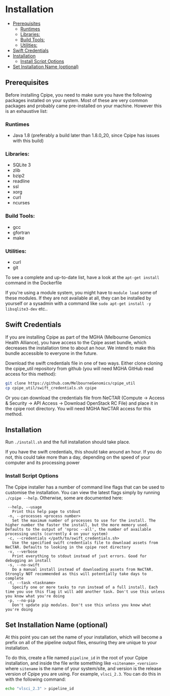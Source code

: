 # Installation

* [Prerequisites](#prerequisites)
  * [Runtimes](#runtimes)
  * [Libraries:](#libraries)
  * [Build Tools:](#build-tools)
  * [Utilities:](#utilities)
* [Swift Credentials](#swift-credentials)
* [Installation](#installation-1)
  * [Install Script Options](#install-script-options)
* [Set Installation Name (optional)](#set-installation-name-optional)

## Prerequisites
Before installing Cpipe, you need to make sure you have the following packages installed on your system. Most of these
are very common packages and probably came pre-installed on your machine. However this is an exhaustive list:

### Runtimes
* Java 1.8 (preferably a build later than 1.8.0_20, since Cpipe has issues with this build)

### Libraries:
* SQLite 3
* zlib
* bzip2
* readline
* ssl
* xorg
* curl
* ncurses

### Build Tools:
* gcc
* gfortran
* make

### Utilities:
* curl
* git 

To see a complete and up-to-date list, have a look at the `apt-get install` command in the Dockerfile

If you're using a module system, you might have to
`module load` some of these modules. If they are not available at all, they can be installed by yourself or a 
sysadmin with a command like `sudo apt-get install -y libsqlite3-dev` etc..

## Swift Credentials
If you are installing Cpipe as part of the MGHA (Melbourne Genomics Health Alliance), you have access to the Cpipe asset 
bundle, which decreases the installation time to about an hour. We intend to make this bundle accessible to everyone
in the future.
 
Download the swift credentials file in one of two ways. Either clone cloning the cpipe_util repository from github (you
will need MGHA GitHub read access for this method):
```bash
git clone https://github.com/MelbourneGenomics/cpipe_util
cp cpipe_util/swift_credentials.sh cpipe
```
Or you can download the credentials file from NeCTAR (Compute → Access & Security → API Access → Download OpenStack RC File) and
place it in the cpipe root directory. You will need MGHA NeCTAR access for this method.

## Installation
Run `./install.sh` and the full installation should take place. 

If you have the swift credentials, this should take around an hour. If you do not, this could take more than a day, depending
on the speed of your computer and its processing power

### Install Script Options
The Cpipe installer has a number of command line flags that can be used to customise the installation. You can view the 
 latest flags simply by running `./cpipe --help`. Otherwise, some are documented here:
 ```
  --help, --usage
    Print this help page to stdout
  -n, --processes <process number>
    Set the maximum number of processes to use for the install. The higher number the faster the install, but the more memory used. Defaults to the output of 'nproc --all', the number of available processing units (currently 4 on your system)
  -c, --credentials </path/to/swift_credentials.sh>
    Use the specified swift credentials file to download assets from NeCTAR. Defaults to looking in the cpipe root directory
  -v, --verbose
    Print everything to stdout instead of just errors. Good for debugging an install
  -s, --no-swift
    Do a manual install instead of downloading assets from NeCTAR. Strongly NOT recommended as this will potentially take days to complete
  -t, --task <taskname>
    Specify one or more tasks to run instead of a full install. Each time you use this flag it will add another task. Don't use this unless you know what you're doing
  -p, --no-pip
    Don't update pip modules. Don't use this unless you know what you're doing
 ```
 
## Set Installation Name (optional)
At this point you can set the name of your installation, which will become a prefix on all of the pipeline output files,
 ensuring they are unique to your installation. 
 
 To do this, create a file named `pipeline_id` in the root of your Cpipe installation, and inside the file write something like
 `<sitename>_<version>` where `sitename` is the name of your system/site, and version is the release version of Cpipe you
 are using. For example, `vlsci_2.3`. You can do this in with the following command:
 ```bash
 echo "vlsci_2.3" > pipeline_id
 ```
 
